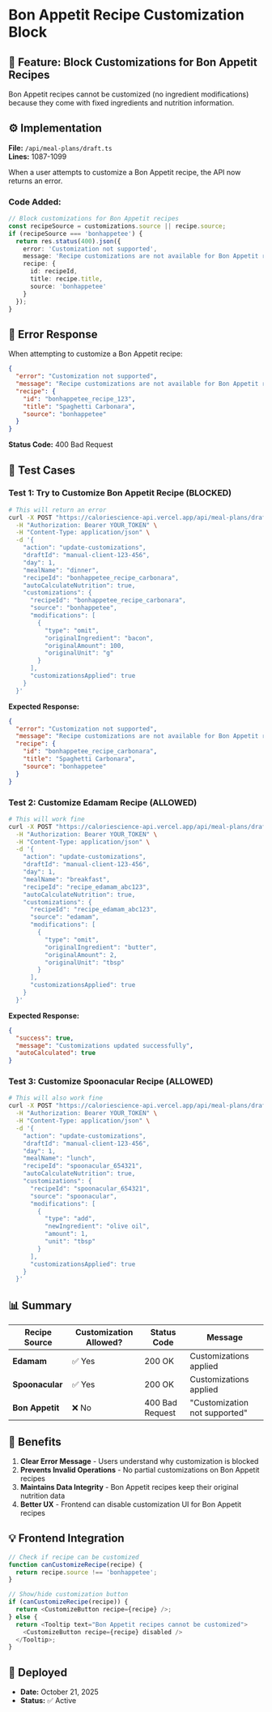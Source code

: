 # Bon Appetit Recipe Customization Block

## 🚫 Feature: Block Customizations for Bon Appetit Recipes

Bon Appetit recipes cannot be customized (no ingredient modifications) because they come with fixed ingredients and nutrition information.

## ⚙️ Implementation

**File:** `/api/meal-plans/draft.ts`  
**Lines:** 1087-1099

When a user attempts to customize a Bon Appetit recipe, the API now returns an error.

### Code Added:
```typescript
// Block customizations for Bon Appetit recipes
const recipeSource = customizations.source || recipe.source;
if (recipeSource === 'bonhappetee') {
  return res.status(400).json({
    error: 'Customization not supported',
    message: 'Recipe customizations are not available for Bon Appetit recipes. Bon Appetit recipes come with fixed ingredients and nutrition information.',
    recipe: {
      id: recipeId,
      title: recipe.title,
      source: 'bonhappetee'
    }
  });
}
```

## 📝 Error Response

When attempting to customize a Bon Appetit recipe:

```json
{
  "error": "Customization not supported",
  "message": "Recipe customizations are not available for Bon Appetit recipes. Bon Appetit recipes come with fixed ingredients and nutrition information.",
  "recipe": {
    "id": "bonhappetee_recipe_123",
    "title": "Spaghetti Carbonara",
    "source": "bonhappetee"
  }
}
```

**Status Code:** 400 Bad Request

## 🧪 Test Cases

### Test 1: Try to Customize Bon Appetit Recipe (BLOCKED)

```bash
# This will return an error
curl -X POST "https://caloriescience-api.vercel.app/api/meal-plans/draft" \
  -H "Authorization: Bearer YOUR_TOKEN" \
  -H "Content-Type: application/json" \
  -d '{
    "action": "update-customizations",
    "draftId": "manual-client-123-456",
    "day": 1,
    "mealName": "dinner",
    "recipeId": "bonhappetee_recipe_carbonara",
    "autoCalculateNutrition": true,
    "customizations": {
      "recipeId": "bonhappetee_recipe_carbonara",
      "source": "bonhappetee",
      "modifications": [
        {
          "type": "omit",
          "originalIngredient": "bacon",
          "originalAmount": 100,
          "originalUnit": "g"
        }
      ],
      "customizationsApplied": true
    }
  }'
```

**Expected Response:**
```json
{
  "error": "Customization not supported",
  "message": "Recipe customizations are not available for Bon Appetit recipes. Bon Appetit recipes come with fixed ingredients and nutrition information.",
  "recipe": {
    "id": "bonhappetee_recipe_carbonara",
    "title": "Spaghetti Carbonara",
    "source": "bonhappetee"
  }
}
```

### Test 2: Customize Edamam Recipe (ALLOWED)

```bash
# This will work fine
curl -X POST "https://caloriescience-api.vercel.app/api/meal-plans/draft" \
  -H "Authorization: Bearer YOUR_TOKEN" \
  -H "Content-Type: application/json" \
  -d '{
    "action": "update-customizations",
    "draftId": "manual-client-123-456",
    "day": 1,
    "mealName": "breakfast",
    "recipeId": "recipe_edamam_abc123",
    "autoCalculateNutrition": true,
    "customizations": {
      "recipeId": "recipe_edamam_abc123",
      "source": "edamam",
      "modifications": [
        {
          "type": "omit",
          "originalIngredient": "butter",
          "originalAmount": 2,
          "originalUnit": "tbsp"
        }
      ],
      "customizationsApplied": true
    }
  }'
```

**Expected Response:**
```json
{
  "success": true,
  "message": "Customizations updated successfully",
  "autoCalculated": true
}
```

### Test 3: Customize Spoonacular Recipe (ALLOWED)

```bash
# This will also work fine
curl -X POST "https://caloriescience-api.vercel.app/api/meal-plans/draft" \
  -H "Authorization: Bearer YOUR_TOKEN" \
  -H "Content-Type: application/json" \
  -d '{
    "action": "update-customizations",
    "draftId": "manual-client-123-456",
    "day": 1,
    "mealName": "lunch",
    "recipeId": "spoonacular_654321",
    "autoCalculateNutrition": true,
    "customizations": {
      "recipeId": "spoonacular_654321",
      "source": "spoonacular",
      "modifications": [
        {
          "type": "add",
          "newIngredient": "olive oil",
          "amount": 1,
          "unit": "tbsp"
        }
      ],
      "customizationsApplied": true
    }
  }'
```

## 📊 Summary

| Recipe Source | Customization Allowed? | Status Code | Message |
|---------------|----------------------|-------------|---------|
| **Edamam** | ✅ Yes | 200 OK | Customizations applied |
| **Spoonacular** | ✅ Yes | 200 OK | Customizations applied |
| **Bon Appetit** | ❌ No | 400 Bad Request | "Customization not supported" |

## 🎯 Benefits

1. **Clear Error Message** - Users understand why customization is blocked
2. **Prevents Invalid Operations** - No partial customizations on Bon Appetit recipes
3. **Maintains Data Integrity** - Bon Appetit recipes keep their original nutrition data
4. **Better UX** - Frontend can disable customization UI for Bon Appetit recipes

## 💡 Frontend Integration

```javascript
// Check if recipe can be customized
function canCustomizeRecipe(recipe) {
  return recipe.source !== 'bonhappetee';
}

// Show/hide customization button
if (canCustomizeRecipe(recipe)) {
  return <CustomizeButton recipe={recipe} />;
} else {
  return <Tooltip text="Bon Appetit recipes cannot be customized">
    <CustomizeButton recipe={recipe} disabled />
  </Tooltip>;
}
```

## 📅 Deployed

- **Date:** October 21, 2025
- **Status:** ✅ Active

